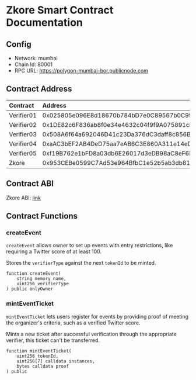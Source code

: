 # Zkore Smart Contract Documentation

## Config

- Network: mumbai
- Chain Id: 80001
- RPC URL: https://polygon-mumbai-bor.publicnode.com

## Contract Address

| Contract   | Address                                    | Chain  | Link                                                                                                 |
| :--------- | :----------------------------------------- | :----- | :--------------------------------------------------------------------------------------------------- |
| Verifier01 | 0x025805e096E8d18670b784bD7e0C89567b0C9965 | Mumbai | [Verifier01](https://mumbai.polygonscan.com/address/0x025805e096E8d18670b784bD7e0C89567b0C9965#code) |
| Verifier02 | 0x1DE82c6F836ab8f0e34e4632c04f9f9A075891cb | Mumbai | [Verifier02](https://mumbai.polygonscan.com/address/0x1DE82c6F836ab8f0e34e4632c04f9f9A075891cb#code) |
| Verifier03 | 0x508A6f64a692046D41c23Da376dC3daff8c856B3 | Mumbai | [Verifier03](https://mumbai.polygonscan.com/address/0x508A6f64a692046D41c23Da376dC3daff8c856B3#code) |
| Verifier04 | 0xaAC3bEF2AB4DeD75aa7eAB6C3E860A311e14eDc6 | Mumbai | [Verifier04](https://mumbai.polygonscan.com/address/0xaAC3bEF2AB4DeD75aa7eAB6C3E860A311e14eDc6#code) |
| Verifier05 | 0xf19B762e1bFD8a03db6E26017d3eDB98aC8eF6D8 | Mumbai | [Verifier05](https://mumbai.polygonscan.com/address/0xf19B762e1bFD8a03db6E26017d3eDB98aC8eF6D8#code) |
| Zkore      | 0x953CEBe0599C7Ad53e964BfbC1e52b5ab3db818e | Mumbai | [Zkore](https://mumbai.polygonscan.com/address/0x953CEBe0599C7Ad53e964BfbC1e52b5ab3db818e#code)      |

## Contract ABI

Zkore ABI: [link](Zkore.json)

## Contract Functions

### createEvent

`createEvent` allows owner to set up events with entry restrictions, like requiring a Twitter score of at least 100.

Stores the `verifierType` against the next `tokenId` to be minted.

```solidity
function createEvent(
    string memory name,
    uint256 verifierType
) public onlyOwner
```

### mintEventTicket

`mintEventTicket` lets users register for events by providing proof of meeting the organizer's criteria, such as a verified Twitter score.

Mints a new ticket after successful verification through the appropriate verifier, this ticket can't be transferred.

```solidity
function mintEventTicket(
    uint256 tokenId,
    uint256[7] calldata instances,
    bytes calldata proof
) public
```
